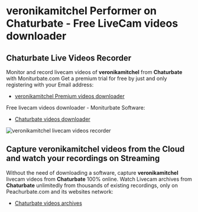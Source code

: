 # veronikamitchel Performer on Chaturbate - Free LiveCam videos downloader

## Chaturbate Live Videos Recorder

Monitor and record livecam videos of **veronikamitchel** from **Chaturbate** with Moniturbate.com
Get a premium trial for free by just and only registering with your Email address:
* [veronikamitchel Premium videos downloader](https://moniturbate.com/request-demo-licence-key.html)

Free livecam videos downloader - Moniturbate Software:
* [Chaturbate videos downloader](https://moniturbate.com/moniturbate-download-software.html)

![veronikamitchel livecam videos recorder](https://peachurnet.com/templates/moniturbate-software.png)


## Capture veronikamitchel videos from the Cloud and watch your recordings on Streaming

Without the need of downloading a software, capture **veronikamitchel** livecam videos from **Chaturbate** 100% online.
Watch Livecam archives from **Chaturbate** unlimitedly from thousands of existing recordings, only on Peachurbate.com and its websites network:
* [Chaturbate videos archives](https://peachurnet.com/)